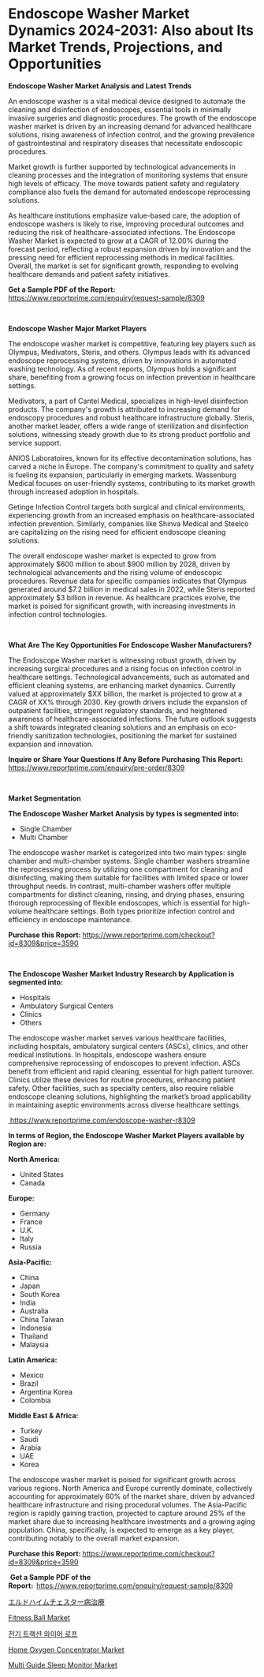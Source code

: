 <p><h1>Endoscope Washer Market Dynamics 2024-2031: Also about Its Market Trends, Projections, and Opportunities</h1></p><p><strong>Endoscope Washer Market Analysis and Latest Trends</strong></p>
<p><p>An endoscope washer is a vital medical device designed to automate the cleaning and disinfection of endoscopes, essential tools in minimally invasive surgeries and diagnostic procedures. The growth of the endoscope washer market is driven by an increasing demand for advanced healthcare solutions, rising awareness of infection control, and the growing prevalence of gastrointestinal and respiratory diseases that necessitate endoscopic procedures. </p><p>Market growth is further supported by technological advancements in cleaning processes and the integration of monitoring systems that ensure high levels of efficacy. The move towards patient safety and regulatory compliance also fuels the demand for automated endoscope reprocessing solutions. </p><p>As healthcare institutions emphasize value-based care, the adoption of endoscope washers is likely to rise, improving procedural outcomes and reducing the risk of healthcare-associated infections. The Endoscope Washer Market is expected to grow at a CAGR of 12.00% during the forecast period, reflecting a robust expansion driven by innovation and the pressing need for efficient reprocessing methods in medical facilities. Overall, the market is set for significant growth, responding to evolving healthcare demands and patient safety initiatives.</p></p>
<p><strong>Get a Sample PDF of the Report:&nbsp;</strong> <a href="https://www.reportprime.com/enquiry/request-sample/8309">https://www.reportprime.com/enquiry/request-sample/8309</a></p>
<p>&nbsp;</p>
<p><strong>Endoscope Washer Major Market Players</strong></p>
<p><p>The endoscope washer market is competitive, featuring key players such as Olympus, Medivators, Steris, and others. Olympus leads with its advanced endoscope reprocessing systems, driven by innovations in automated washing technology. As of recent reports, Olympus holds a significant share, benefiting from a growing focus on infection prevention in healthcare settings.</p><p>Medivators, a part of Cantel Medical, specializes in high-level disinfection products. The company's growth is attributed to increasing demand for endoscopy procedures and robust healthcare infrastructure globally. Steris, another market leader, offers a wide range of sterilization and disinfection solutions, witnessing steady growth due to its strong product portfolio and service support.</p><p>ANIOS Laboratoires, known for its effective decontamination solutions, has carved a niche in Europe. The company's commitment to quality and safety is fueling its expansion, particularly in emerging markets. Wassenburg Medical focuses on user-friendly systems, contributing to its market growth through increased adoption in hospitals.</p><p>Getinge Infection Control targets both surgical and clinical environments, experiencing growth from an increased emphasis on healthcare-associated infection prevention. Similarly, companies like Shinva Medical and Steelco are capitalizing on the rising need for efficient endoscope cleaning solutions.</p><p>The overall endoscope washer market is expected to grow from approximately $600 million to about $900 million by 2028, driven by technological advancements and the rising volume of endoscopic procedures. Revenue data for specific companies indicates that Olympus generated around $7.2 billion in medical sales in 2022, while Steris reported approximately $3 billion in revenue. As healthcare practices evolve, the market is poised for significant growth, with increasing investments in infection control technologies.</p></p>
<p>&nbsp;</p>
<p><strong>What Are The Key Opportunities For Endoscope Washer Manufacturers?</strong></p>
<p><p>The Endoscope Washer market is witnessing robust growth, driven by increasing surgical procedures and a rising focus on infection control in healthcare settings. Technological advancements, such as automated and efficient cleaning systems, are enhancing market dynamics. Currently valued at approximately $XX billion, the market is projected to grow at a CAGR of XX% through 2030. Key growth drivers include the expansion of outpatient facilities, stringent regulatory standards, and heightened awareness of healthcare-associated infections. The future outlook suggests a shift towards integrated cleaning solutions and an emphasis on eco-friendly sanitization technologies, positioning the market for sustained expansion and innovation.</p></p>
<p><strong>Inquire or Share Your Questions If Any Before Purchasing This Report:</strong> <a href="https://www.reportprime.com/enquiry/pre-order/8309">https://www.reportprime.com/enquiry/pre-order/8309</a></p>
<p>&nbsp;</p>
<p><strong>Market Segmentation</strong></p>
<p><strong>The Endoscope Washer Market Analysis by types is segmented into:</strong></p>
<p><ul><li>Single Chamber</li><li>Multi Chamber</li></ul></p>
<p><p>The endoscope washer market is categorized into two main types: single chamber and multi-chamber systems. Single chamber washers streamline the reprocessing process by utilizing one compartment for cleaning and disinfecting, making them suitable for facilities with limited space or lower throughput needs. In contrast, multi-chamber washers offer multiple compartments for distinct cleaning, rinsing, and drying phases, ensuring thorough reprocessing of flexible endoscopes, which is essential for high-volume healthcare settings. Both types prioritize infection control and efficiency in endoscope maintenance.</p></p>
<p><strong>Purchase this Report:&nbsp;</strong><a href="https://www.reportprime.com/checkout?id=8309&price=3590">https://www.reportprime.com/checkout?id=8309&price=3590</a></p>
<p>&nbsp;</p>
<p><strong>The Endoscope Washer Market Industry Research by Application is segmented into:</strong></p>
<p><ul><li>Hospitals</li><li>Ambulatory Surgical Centers</li><li>Clinics</li><li>Others</li></ul></p>
<p><p>The endoscope washer market serves various healthcare facilities, including hospitals, ambulatory surgical centers (ASCs), clinics, and other medical institutions. In hospitals, endoscope washers ensure comprehensive reprocessing of endoscopes to prevent infection. ASCs benefit from efficient and rapid cleaning, essential for high patient turnover. Clinics utilize these devices for routine procedures, enhancing patient safety. Other facilities, such as specialty centers, also require reliable endoscope cleaning solutions, highlighting the market’s broad applicability in maintaining aseptic environments across diverse healthcare settings.</p></p>
<p><a href="https://www.reportprime.com/endoscope-washer-r8309">&nbsp;https://www.reportprime.com/endoscope-washer-r8309</a></p>
<p><strong>In terms of Region, the Endoscope Washer Market Players available by Region are:</strong></p>
<p>
    <p> <strong> North America: </strong>
        <ul>
            <li>United States</li>
            <li>Canada</li>
        </ul>
        </p> 
    <p> <strong> Europe: </strong>
        <ul>
            <li>Germany</li>
            <li>France</li>
            <li>U.K.</li>
            <li>Italy</li>
            <li>Russia</li>
        </ul>
        </p> 
    <p> <strong> Asia-Pacific: </strong>
        <ul>
            <li>China</li>
            <li>Japan</li>
            <li>South Korea</li>
            <li>India</li>
            <li>Australia</li>
            <li>China Taiwan</li>
            <li>Indonesia</li>
            <li>Thailand</li>
            <li>Malaysia</li>
        </ul>
        </p> 
    <p> <strong> Latin America: </strong>
        <ul>
            <li>Mexico</li>
            <li>Brazil</li>
            <li>Argentina Korea</li>
            <li>Colombia</li>
        </ul>
        </p> 
    <p> <strong> Middle East & Africa: </strong>
        <ul>
            <li>Turkey</li>
            <li>Saudi</li>
            <li>Arabia</li>
            <li>UAE</li>
            <li>Korea</li>
        </ul>
    </p>
    </p>
<p><p>The endoscope washer market is poised for significant growth across various regions. North America and Europe currently dominate, collectively accounting for approximately 60% of the market share, driven by advanced healthcare infrastructure and rising procedural volumes. The Asia-Pacific region is rapidly gaining traction, projected to capture around 25% of the market share due to increasing healthcare investments and a growing aging population. China, specifically, is expected to emerge as a key player, contributing notably to the overall market expansion.</p></p>
<p><strong>Purchase this Report: </strong><a href="https://www.reportprime.com/checkout?id=8309&price=3590">https://www.reportprime.com/checkout?id=8309&price=3590</a></p>
<p>&nbsp;<strong>Get a Sample PDF of the Report:&nbsp;&nbsp;</strong><a href="https://www.reportprime.com/enquiry/request-sample/8309">https://www.reportprime.com/enquiry/request-sample/8309</a></p>
<p><strong></strong></p>
<p><p><a href="https://medium.com/@zionmetz1960/erdheim-chester-disease-treatment-041ce16b0be3">エルドハイムチェスター病治療</a></p><p><a href="https://issuu.com/reportprime-2/docs/fitness-ball-market-size-2030.pptx_704c8f60f236c0">Fitness Ball Market</a></p><p><a href="https://medium.com/@wallacecumfgmings567556/electric-traction-wire-rope-market-%EC%9D%98-%EA%B8%80%EB%A1%9C%EB%B2%8C-%EC%8B%9C%EC%9E%A5-%EA%B0%9C%EC%9A%94%EB%8A%94-%EC%A0%84-%EC%84%B8%EA%B3%84-%EB%B0%8F-%EC%A3%BC%EC%9A%94-%EC%8B%9C%EC%9E%A5%EC%9D%98-%EC%82%B0%EC%97%85%EC%97%90-%EC%98%81%ED%96%A5%EC%9D%84-%EB%AF%B8%EC%B9%98%EB%8A%94-%EC%A3%BC%EC%9A%94-%ED%8A%B8%EB%A0%8C%EB%93%9C%EC%97%90-%EB%8C%80%ED%95%9C-%EB%8F%85%ED%8A%B9%ED%95%9C-%EA%B4%80%EC%A0%90%EC%9D%84-40cf7f8fc67f">전기 트랙션 와이어 로프</a></p><p><a href="https://github.com/MarlinNader2023/Market-Research-Report-List-1/blob/main/home-oxygen-concentrator-market.md">Home Oxygen Concentrator Market</a></p><p><a href="https://medium.com/@maxson5287/multi-guide-sleep-monitor-market-indicators-market-size-regional-breakdown-market-player-9eb8c3a249dd">Multi Guide Sleep Monitor Market</a></p></p>
